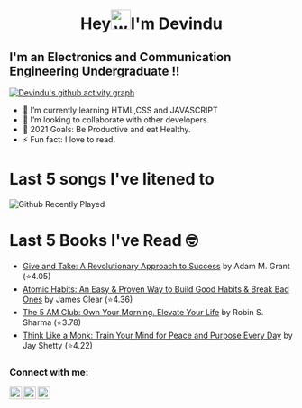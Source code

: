 <h1 align="center">Hey<img alt="wave" src="https://emojis.slackmojis.com/emojis/images/1536351075/4594/blob-wave.gif?1536351075" width="35">I'm Devindu  </h1>

## I'm an Electronics and Communication Engineering Undergraduate !!
[![Devindu's github activity graph](https://activity-graph.herokuapp.com/graph?username=Devindudh)](https://github.com/Devindudh/github-readme-activity-graph)

- 🌱 I’m currently learning HTML,CSS and JAVASCRIPT
- 👯 I’m looking to collaborate with other developers.
- 🥅 2021 Goals: Be Productive and eat Healthy.
- ⚡ Fun fact: I love to read.

# Last 5 songs I've litened to 
<!--Spotify recently played:START-->
![Github Recently Played](https://spotify-recently-played-readme.vercel.app/api?user=hg4dv14q6m9wupv6g0fn0ayeq)
<!--Spotify recently played:END-->

# Last 5 Books I've Read 🤓
<!-- GOODREADS-LIST:START -->
- [Give and Take: A Revolutionary Approach to Success](https://www.goodreads.com/review/show/3998762923?utm_medium=api&utm_source=rss) by Adam M. Grant (⭐️4.05)
- [Atomic Habits: An Easy & Proven Way to Build Good Habits & Break Bad Ones](https://www.goodreads.com/review/show/3992018332?utm_medium=api&utm_source=rss) by James Clear (⭐️4.36)
- [The 5 AM Club: Own Your Morning. Elevate Your Life](https://www.goodreads.com/review/show/3754324465?utm_medium=api&utm_source=rss) by Robin S. Sharma (⭐️3.78)
- [Think Like a Monk: Train Your Mind for Peace and Purpose Every Day](https://www.goodreads.com/review/show/3754323857?utm_medium=api&utm_source=rss) by Jay Shetty (⭐️4.22)
<!-- GOODREADS-LIST:END -->

### Connect with me:

[<img align="left" alt="devindu | Twitter" width="22px" src="https://cdn.jsdelivr.net/npm/simple-icons@v3/icons/twitter.svg" />][twitter]
[<img align="left" alt="devindu | LinkedIn" width="22px" src="https://cdn.jsdelivr.net/npm/simple-icons@v3/icons/linkedin.svg" />][linkedin]
[<img align="left" alt="devindu | Instagram" width="22px" src="https://cdn.jsdelivr.net/npm/simple-icons@v3/icons/instagram.svg" />][instagram]

<br />


<br />
<br />


[twitter]: https://twitter.com/devindu98
[instagram]: https://instagram.com/devindu_
[linkedin]: https://linkedin.com/in/devindudh
